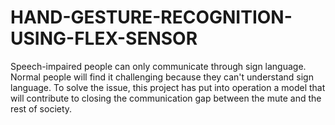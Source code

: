 # HAND-GESTURE-RECOGNITION-USING-FLEX-SENSOR
Speech-impaired people can only communicate through sign language. Normal people will find it  challenging because they can't understand sign language. To solve the issue, this project has put  into operation a model that will contribute to closing the communication gap between the mute  and the rest of society. 
